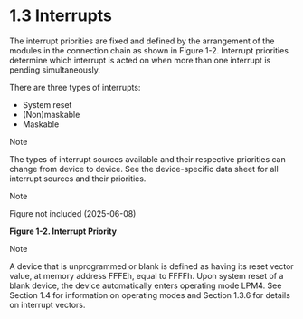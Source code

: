# 1.3 Interrupts

The interrupt priorities are fixed and defined by the arrangement of the modules in the connection
chain as shown in Figure 1-2. Interrupt priorities determine which interrupt is acted on when more
than one interrupt is pending simultaneously.

There are three types of interrupts:

- System reset
- (Non)maskable
- Maskable

> [!NOTE]
> The types of interrupt sources available and their respective priorities can change from device to
> device. See the device-specific data sheet for all interrupt sources and their priorities.

<a id="figure-1-2"></a>

> [!NOTE]
> Figure not included (2025-06-08)

**Figure 1-2. Interrupt Priority**

> [!NOTE]
> A device that is unprogrammed or blank is defined as having its reset vector value, at memory address FFFEh, equal to FFFFh.
> Upon system reset of a blank device, the device automatically enters operating mode LPM4.
> See Section 1.4 for information on operating modes and Section 1.3.6 for details on interrupt vectors.

